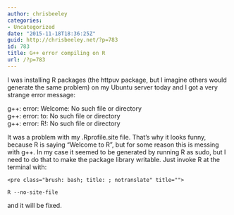 ```yaml
---
author: chrisbeeley
categories:
- Uncategorized
date: "2015-11-18T18:36:25Z"
guid: http://chrisbeeley.net/?p=783
id: 783
title: G++ error compiling on R
url: /?p=783
---
```


I was installing R packages (the httpuv package, but I imagine others would generate the same problem) on my Ubuntu server today and I got a very strange error message:

g++: error: Welcome: No such file or directory  
g++: error: to: No such file or directory  
g++: error: R!: No such file or directory

It was a problem with my .Rprofile.site file. That’s why it looks funny, because R is saying “Welcome to R”, but for some reason this is messing with g++. In my case it seemed to be generated by running R as sudo, but I need to do that to make the package library writable. Just invoke R at the terminal with:

```
<pre class="brush: bash; title: ; notranslate" title="">

R --no-site-file

```

and it will be fixed.